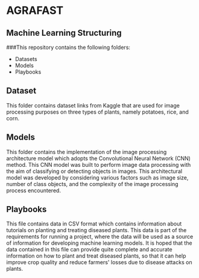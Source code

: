 # AGRAFAST
## Machine Learning Structuring

###This repository contains the following folders:
* Datasets
* Models
* Playbooks

## Dataset
This folder contains dataset links from Kaggle that are used for image processing purposes on three types of plants, namely potatoes, rice, and corn.

## Models
This folder contains the implementation of the image processing architecture model which adopts the Convolutional Neural Network (CNN) method. This CNN model was built to perform image data processing with the aim of classifying or detecting objects in images. This architectural model was developed by considering various factors such as image size, number of class objects, and the complexity of the image processing process encountered.

## Playbooks
This file contains data in CSV format which contains information about tutorials on planting and treating diseased plants. This data is part of the requirements for running a project, where the data will be used as a source of information for developing machine learning models. It is hoped that the data contained in this file can provide quite complete and accurate information on how to plant and treat diseased plants, so that it can help improve crop quality and reduce farmers' losses due to disease attacks on plants.
